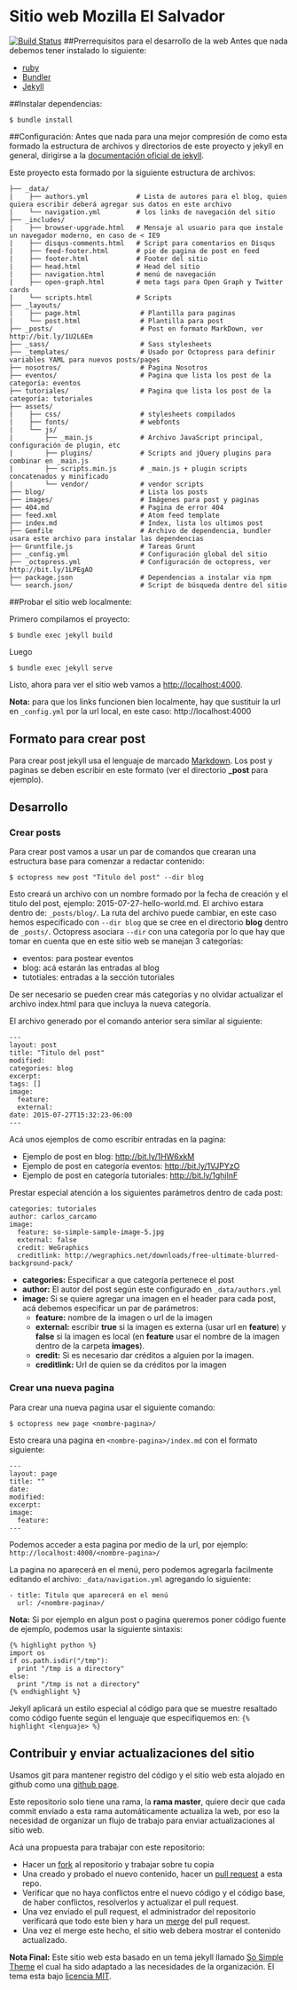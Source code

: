 Sitio web Mozilla El Salvador
=====================================
[![Build Status](https://travis-ci.org/mozillaSv/mozillaSv.github.io.svg?branch=master)](https://travis-ci.org/mozillaSv/mozillaSv.github.io)
##Prerrequisitos para el desarrollo de la web
Antes que nada debemos tener instalado lo siguiente:

* [ruby](https://www.ruby-lang.org/en/documentation/installation/)
* [Bundler](http://bundler.io/)
* [Jekyll](http://jekyllrb.com/docs/installation/)

##Instalar dependencias:

```shell
$ bundle install
```

##Configuración:
Antes que nada para una mejor compresión de como esta formado la estructura de archivos y directorios de este proyecto y jekyll en general,
dirigirse a la [documentación oficial de jekyll](http://jekyllrb.com/docs/structure/).

Este proyecto esta formado por la siguiente estructura de archivos:


    ├── _data/
    |    ├── authors.yml   			# Lista de autores para el blog, quien quiera escribir deberá agregar sus datos en este archivo
    |    └── navigation.yml         # los links de navegación del sitio
    ├── _includes/
    |    ├── browser-upgrade.html   # Mensaje al usuario para que instale un navegador moderno, en caso de < IE9
    |    ├── disqus-comments.html   # Script para comentarios en Disqus
    |    ├── feed-footer.html       # pie de pagina de post en feed
    |    ├── footer.html            # Footer del sitio
    |    ├── head.html              # Head del sitio
    |    ├── navigation.html        # menú de navegación
    |    ├── open-graph.html        # meta tags para Open Graph y Twitter cards
    |    └── scripts.html           # Scripts
    ├── _layouts/
    |    ├── page.html               # Plantilla para paginas
    |    └── post.html               # Plantilla para post
    ├── _posts/                      # Post en formato MarkDown, ver http://bit.ly/1U2L6Em
    ├── _sass/                       # Sass stylesheets
    ├── _templates/                  # Usado por Octopress para definir variables YAML para nuevos posts/pages
    ├── nosotros/                    # Pagina Nosotros
    ├── eventos/                     # Pagina que lista los post de la categoría: eventos
    ├── tutoriales/                  # Pagina que lista los post de la categoría: tutoriales
    ├── assets/
    |    ├── css/                    # stylesheets compilados
    |    ├── fonts/                  # webfonts
    |    └── js/
    |        ├── _main.js            # Archivo JavaScript principal, configuración de plugin, etc
    |        ├── plugins/            # Scripts and jQuery plugins para combinar en _main.js
    |        ├── scripts.min.js      # _main.js + plugin scripts concatenados y minificado
    |        └── vendor/             # vendor scripts
    ├── blog/                        # Lista los posts
    ├── images/                      # Imágenes para post y paginas
    ├── 404.md                       # Pagina de error 404
    ├── feed.xml                     # Atom feed template
    ├── index.md                     # Index, lista los ultimos post
    ├── Gemfile                      # Archivo de dependencia, bundler usara este archivo para instalar las dependencias
    ├── Gruntfile.js                 # Tareas Grunt
    ├── _config.yml                  # Configuración global del sitio
    ├── _octopress.yml               # Configuración de octopress, ver http://bit.ly/1LPEgAO
    ├── package.json                 # Dependencias a instalar via npm
    └── search.json/                 # Script de búsqueda dentro del sitio


##Probar el sitio web localmente:

Primero compilamos el proyecto:

```shell
$ bundle exec jekyll build
```

Luego

```shell
$ bundle exec jekyll serve
```

Listo, ahora para ver el sitio web vamos a [http://localhost:4000](http://localhost:4000).

**Nota:** para que los links funcionen bien localmente, hay que sustituir la url en ```_config.yml``` por la url local, en este caso: http://localhost:4000

## Formato para crear post

Para crear post jekyll usa el lenguaje de marcado [Markdown](http://es.wikipedia.org/wiki/Markdown). Los post y paginas se deben escribir en este formato (ver el directorio **_post** para ejemplo).

## Desarrollo

### Crear posts

Para crear post vamos a usar un par de comandos que crearan una estructura base para comenzar a redactar contenido:

```
$ octopress new post "Titulo del post" --dir blog
```

Esto creará un archivo con un nombre formado por la fecha de creación y el titulo del post, ejemplo: 2015-07-27-hello-world.md. El archivo estara dentro de: ```_posts/blog/```.
La ruta del archivo puede cambiar, en este caso hemos especificado con ```--dir blog``` que se cree en el directorio **blog** dentro de ```_posts/```.
Octopress asociara ```--dir``` con una categoría por lo que hay que tomar en cuenta que en este sitio web se manejan 3 categorías:

* eventos: para postear eventos
* blog: acá estarán las entradas al blog
* tutotiales: entradas a la sección tutoriales

De ser necesario se pueden crear más categorías y no olvidar actualizar el archivo index.html para que incluya la nueva categoría.

El archivo generado por el comando anterior sera similar al siguiente:

```
---
layout: post
title: "Titulo del post"
modified:
categories: blog
excerpt:
tags: []
image:
  feature:
  external:
date: 2015-07-27T15:32:23-06:00
---
```

Acá unos ejemplos de como escribir entradas en la pagina:

* Ejemplo de post en blog: http://bit.ly/1HW6xkM
* Ejemplo de post en categoría eventos: http://bit.ly/1VJPYzO
* Ejemplo de post en categoría tutoriales: http://bit.ly/1ghjInF

Prestar especial atención a los siguientes parámetros dentro de cada post:

```
categories: tutoriales
author: carlos_carcamo
image:
  feature: so-simple-sample-image-5.jpg
  external: false
  credit: WeGraphics
  creditlink: http://wegraphics.net/downloads/free-ultimate-blurred-background-pack/
```

- **categories:** Especificar a que categoría pertenece el post
- **author:** El autor del post según este configurado en ```_data/authors.yml```
- **image:** Si se quiere agregar una imagen en el header para cada post, acá debemos especificar un par de parámetros:
  * **feature:** nombre de la imagen o url de la imagen
  * **external:** escribir **true** si la imagen es externa (usar url en **feature**) y **false** si la imagen es local (en **feature** usar el nombre de la imagen dentro de la carpeta **images**).
  * **credit:** Si es necesario dar créditos a alguien por la imagen.
  * **creditlink:** Url de quien se da créditos por la imagen

### Crear una nueva pagina

Para crear una nueva pagina usar el siguiente comando:

```
$ octopress new page <nombre-pagina>/
```

Esto creara una pagina en ```<nombre-pagina>/index.md``` con el formato siguiente:

```
---
layout: page
title: ""
date:
modified:
excerpt:
image:
  feature:
---
```

Podemos acceder a esta pagina por medio de la url, por ejemplo: ```http://localhost:4000/<nombre-pagina>/```

La pagina no aparecerá en el menú, pero podemos agregarla facilmente editando el archivo: ```_data/navigation.yml``` agregando lo siguiente:

```
- title: Titulo que aparecerá en el menú
  url: /<nombre-pagina>/
```


**Nota:**
Si por ejemplo en algun post o pagina queremos poner código fuente de ejemplo, podemos usar la siguiente sintaxis:

```
{% highlight python %}
import os
if os.path.isdir("/tmp"):
  print "/tmp is a directory"
else:
  print "/tmp is not a directory"
{% endhighlight %}
```

Jekyll aplicará un estilo especial al código para que se muestre resaltado como código fuente según el lenguaje que especifiquemos en:
```{% highlight <lenguaje> %}```


## Contribuir y enviar actualizaciones del sitio

Usamos git para mantener registro del código y el sitio web esta alojado en github como una [github page](https://pages.github.com/).

Este repositorio solo tiene una rama, la **rama master**, quiere decir que cada commit enviado a esta rama automáticamente actualiza la web, por eso la necesidad de organizar un flujo de trabajo para enviar actualizaciones al sitio web.

Acá una propuesta para trabajar con este repositorio:

* Hacer un [fork](https://guides.github.com/activities/forking/) al repositorio y trabajar sobre tu copia
* Una creado y probado el nuevo contenido, hacer un [pull request](https://help.github.com/articles/using-pull-requests/) a esta repo.
* Verificar que no haya conflictos entre el nuevo código y el código base, de haber conflictos, resolverlos y actualizar el pull request.
* Una vez enviado el pull request, el administrador del repositorio verificará que todo este bien y hara un [merge](https://help.github.com/articles/merging-a-pull-request/) del pull request.
* Una vez el merge este hecho, el sitio web debera mostrar el contenido actualizado.


**Nota Final:** Este sitio web esta basado en un tema jekyll llamado [So Simple Theme](https://github.com/mmistakes/so-simple-theme) el cual ha sido adaptado a las necesidades de la organización.
El tema esta bajo [licencia MIT](https://github.com/mmistakes/so-simple-theme/blob/master/LICENSE).
